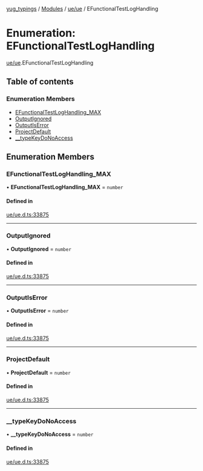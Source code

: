 [yug_typings](../README.md) / [Modules](../modules.md) / [ue/ue](../modules/ue_ue.md) / EFunctionalTestLogHandling

# Enumeration: EFunctionalTestLogHandling

[ue/ue](../modules/ue_ue.md).EFunctionalTestLogHandling

## Table of contents

### Enumeration Members

- [EFunctionalTestLogHandling\_MAX](ue_ue.EFunctionalTestLogHandling.md#efunctionaltestloghandling_max)
- [OutputIgnored](ue_ue.EFunctionalTestLogHandling.md#outputignored)
- [OutputIsError](ue_ue.EFunctionalTestLogHandling.md#outputiserror)
- [ProjectDefault](ue_ue.EFunctionalTestLogHandling.md#projectdefault)
- [\_\_typeKeyDoNoAccess](ue_ue.EFunctionalTestLogHandling.md#__typekeydonoaccess)

## Enumeration Members

### EFunctionalTestLogHandling\_MAX

• **EFunctionalTestLogHandling\_MAX** = `number`

#### Defined in

[ue/ue.d.ts:33875](https://github.com/YugMetaverse/yug_typings/blob/25cad34/ue/ue.d.ts#L33875)

___

### OutputIgnored

• **OutputIgnored** = `number`

#### Defined in

[ue/ue.d.ts:33875](https://github.com/YugMetaverse/yug_typings/blob/25cad34/ue/ue.d.ts#L33875)

___

### OutputIsError

• **OutputIsError** = `number`

#### Defined in

[ue/ue.d.ts:33875](https://github.com/YugMetaverse/yug_typings/blob/25cad34/ue/ue.d.ts#L33875)

___

### ProjectDefault

• **ProjectDefault** = `number`

#### Defined in

[ue/ue.d.ts:33875](https://github.com/YugMetaverse/yug_typings/blob/25cad34/ue/ue.d.ts#L33875)

___

### \_\_typeKeyDoNoAccess

• **\_\_typeKeyDoNoAccess** = `number`

#### Defined in

[ue/ue.d.ts:33875](https://github.com/YugMetaverse/yug_typings/blob/25cad34/ue/ue.d.ts#L33875)
